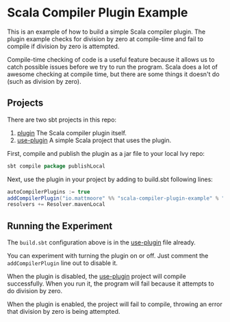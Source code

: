 # Scala Compiler Plugin Example

This is an example of how to build a simple Scala compiler plugin. The plugin example checks for division by zero at compile-time and fail to compile if division by zero is attempted.

Compile-time checking of code is a useful feature because it allows us to catch possible issues before we try to run the program. Scala does a lot of awesome checking at compile time, but there are some things it doesn't do (such as division by zero).

## Projects

There are two sbt projects in this repo:

1. [plugin](plugin) The Scala compiler plugin itself.
1. [use-plugin](use-plugin) A simple Scala project that uses the plugin.

First, compile and publish the plugin as a jar file to your local Ivy repo:

```scala
sbt compile package publishLocal
```

Next, use the plugin in your project by adding to build.sbt following lines:

```scala
autoCompilerPlugins := true
addCompilerPlugin("io.mattmoore" %% "scala-compiler-plugin-example" % "0.0.1-SNAPSHOT")
resolvers += Resolver.mavenLocal
```

## Running the Experiment

The `build.sbt` configuration above is in the [use-plugin](use-plugin/build.sbt) file already.

You can experiment with turning the plugin on or off. Just comment the `addCompilerPlugin` line out to disable it.

When the plugin is disabled, the [use-plugin](use-plugin) project will compile successfully. When you run it, the program will fail because it attempts to do division by zero.

When the plugin is enabled, the project will fail to compile, throwing an error that division by zero is being attempted.
